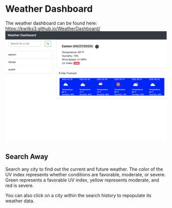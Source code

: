 # Weather Dashboard

The weather dashboard can be found here: https://kwilks3.github.io/WeatherDashboard/
<img src = "./assets/images/weather.png" alt= "weather dash"/>

## Search Away

Search any city to find out the current and future weather. The color of the UV index represents whether conditions are favorable, moderate, or severe. Green represents a favorable UV index, yellow represents moderate, and red is severe.

You can also click on a city within the search history to repopulate its weather data.
